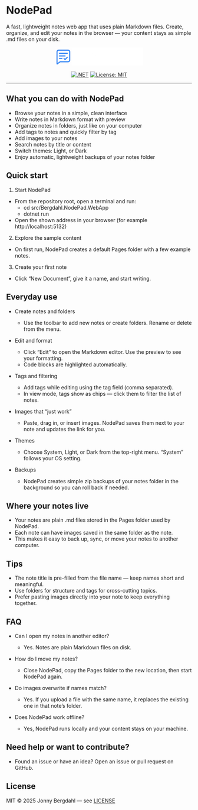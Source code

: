 # NodePad

A fast, lightweight notes web app that uses plain Markdown files. Create, organize, and edit your notes in the browser — your content stays as simple .md files on your disk.

<p align="center">
  <img src="src/Bergdahl.NodePad.WebApp/wwwroot/assets/nodepad_logo.png" alt="NodePad logo" width="240" />
</p>

<p align="center">
  <a href="https://dotnet.microsoft.com/en-us/download/dotnet/8.0"><img alt=".NET" src="https://img.shields.io/badge/.NET-8.0-512BD4?logo=dotnet" /></a>
  <a href="LICENSE"><img alt="License: MIT" src="https://img.shields.io/badge/License-MIT-green.svg" /></a>
</p>

---

## What you can do with NodePad

- Browse your notes in a simple, clean interface
- Write notes in Markdown format with preview
- Organize notes in folders, just like on your computer
- Add tags to notes and quickly filter by tag
- Add images to your notes
- Search notes by title or content
- Switch themes: Light, or Dark
- Enjoy automatic, lightweight backups of your notes folder

## Quick start

1) Start NodePad
- From the repository root, open a terminal and run:
  - cd src/Bergdahl.NodePad.WebApp
  - dotnet run
- Open the shown address in your browser (for example http://localhost:5132)

2) Explore the sample content
- On first run, NodePad creates a default Pages folder with a few example notes.

3) Create your first note
- Click “New Document”, give it a name, and start writing.

## Everyday use

- Create notes and folders
  - Use the toolbar to add new notes or create folders. Rename or delete from the menu.

- Edit and format
  - Click “Edit” to open the Markdown editor. Use the preview to see your formatting.
  - Code blocks are highlighted automatically.

- Tags and filtering
  - Add tags while editing using the tag field (comma separated).
  - In view mode, tags show as chips — click them to filter the list of notes.

- Images that “just work”
  - Paste, drag in, or insert images. NodePad saves them next to your note and updates the link for you.

- Themes
  - Choose System, Light, or Dark from the top-right menu. “System” follows your OS setting.

- Backups
  - NodePad creates simple zip backups of your notes folder in the background so you can roll back if needed.

## Where your notes live

- Your notes are plain .md files stored in the Pages folder used by NodePad.
- Each note can have images saved in the same folder as the note.
- This makes it easy to back up, sync, or move your notes to another computer.

## Tips

- The note title is pre-filled from the file name — keep names short and meaningful.
- Use folders for structure and tags for cross-cutting topics.
- Prefer pasting images directly into your note to keep everything together.

## FAQ

- Can I open my notes in another editor?
  - Yes. Notes are plain Markdown files on disk.

- How do I move my notes?
  - Close NodePad, copy the Pages folder to the new location, then start NodePad again.

- Do images overwrite if names match?
  - Yes. If you upload a file with the same name, it replaces the existing one in that note’s folder.

- Does NodePad work offline?
  - Yes, NodePad runs locally and your content stays on your machine.

## Need help or want to contribute?

- Found an issue or have an idea? Open an issue or pull request on GitHub.

## License

MIT © 2025 Jonny Bergdahl — see [LICENSE](LICENSE)

